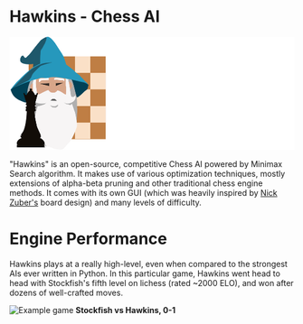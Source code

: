 # Hawkins - Chess AI
<img src="image/hawkins-logo-full.png" width="546" height="200">

"Hawkins" is an open-source, competitive Chess AI powered by Minimax Search algorithm. It makes use of various optimization techniques, mostly extensions of alpha-beta pruning and other traditional chess engine methods. It comes with its own GUI (which was heavily inspired by [Nick Zuber's](https://github.com/nickzuber/chs) board design) and many levels of difficulty.

# Engine Performance

Hawkins plays at a really high-level, even when compared to the strongest AIs ever written in Python. In this particular game, Hawkins went head to head with Stockfish's fifth level on lichess (rated ~2000 ELO), and won after dozens of well-crafted moves.

![Example game](image/Stockfish_vs_Hawkins.gif "Stockfish vs. Hawkins")
**Stockfish vs Hawkins, 0-1**
